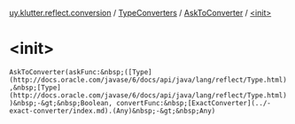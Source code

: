 [uy.klutter.reflect.conversion](../../index.md) / [TypeConverters](../index.md) / [AskToConverter](index.md) / [&lt;init&gt;](.)


# &lt;init&gt;
`AskToConverter(askFunc:&nbsp;([Type](http://docs.oracle.com/javase/6/docs/api/java/lang/reflect/Type.html),&nbsp;[Type](http://docs.oracle.com/javase/6/docs/api/java/lang/reflect/Type.html))&nbsp;-&gt;&nbsp;Boolean, convertFunc:&nbsp;[ExactConverter](../-exact-converter/index.md).(Any)&nbsp;-&gt;&nbsp;Any)`


